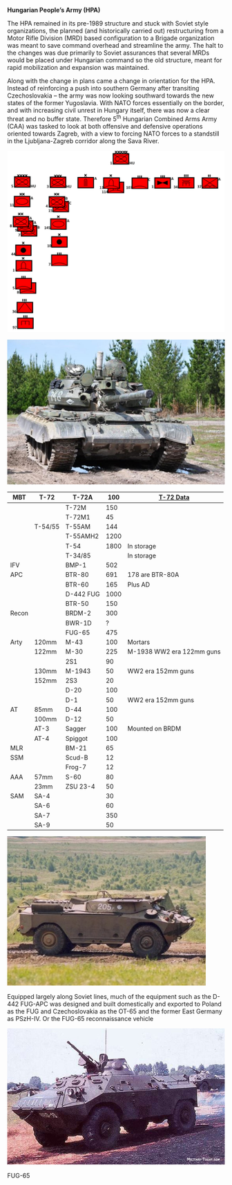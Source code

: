 **Hungarian People’s Army (HPA)**

The HPA remained in its pre-1989 structure and stuck with Soviet style
organizations, the planned (and historically carried out) restructuring
from a Motor Rifle Division (MRD) based configuration to a Brigade
organization was meant to save command overhead and streamline the army.
The halt to the changes was due primarily to Soviet assurances that
several MRDs would be placed under Hungarian command so the old
structure, meant for rapid mobilization and expansion was maintained.

Along with the change in plans came a change in orientation for the HPA.
Instead of reinforcing a push into southern Germany after transiting
Czechoslovakia – the army was now looking southward towards the new
states of the former Yugoslavia. With NATO forces essentially on the
border, and with increasing civil unrest in Hungary itself, there was
now a clear threat and no buffer state. Therefore 5<sup>th</sup>
Hungarian Combined Arms Army (CAA) was tasked to look at both offensive
and defensive operations oriented towards Zagreb, with a view to forcing
NATO forces to a standstill in the Ljubljana-Zagreb corridor along the
Sava
River.

![](/assets/images/warsaw/hu/army/image1.png)

![](/assets/images/warsaw/hu/army/image2.jpg)

| MBT   | T-72    | T-72A     | 100  | [T-72 Data](https://www.forecastinternational.com/archive/disp_pdf.cfm?DACH_RECNO=965) |
| ----- | ------- | --------- | ---- | -------------------------------------------------------------------------------------- |
|       |         | T-72M     | 150  |                                                                                        |
|       |         | T-72M1    | 45   |                                                                                        |
|       | T-54/55 | T-55AM    | 144  |                                                                                        |
|       |         | T-55AMH2  | 1200 |                                                                                        |
|       |         | T-54      | 1800 | In storage                                                                             |
|       |         | T-34/85   |      | In storage                                                                             |
| IFV   |         | BMP-1     | 502  |                                                                                        |
| APC   |         | BTR-80    | 691  | 178 are BTR-80A                                                                        |
|       |         | BTR-60    | 165  | Plus AD                                                                                |
|       |         | D-442 FUG | 1000 |                                                                                        |
|       |         | BTR-50    | 150  |                                                                                        |
| Recon |         | BRDM-2    | 300  |                                                                                        |
|       |         | BWR-1D    | ?    |                                                                                        |
|       |         | FUG-65    | 475  |                                                                                        |
| Arty  | 120mm   | M-43      | 100  | Mortars                                                                                |
|       | 122mm   | M-30      | 225  | M-1938 WW2 era 122mm guns                                                              |
|       |         | 2S1       | 90   |                                                                                        |
|       | 130mm   | M-1943    | 50   | WW2 era 152mm guns                                                                     |
|       | 152mm   | 2S3       | 20   |                                                                                        |
|       |         | D-20      | 100  |                                                                                        |
|       |         | D-1       | 50   | WW2 era 152mm guns                                                                     |
| AT    | 85mm    | D-44      | 100  |                                                                                        |
|       | 100mm   | D-12      | 50   |                                                                                        |
|       | AT-3    | Sagger    | 100  | Mounted on BRDM                                                                        |
|       | AT-4    | Spiggot   | 100  |                                                                                        |
| MLR   |         | BM-21     | 65   |                                                                                        |
| SSM   |         | Scud-B    | 12   |                                                                                        |
|       |         | Frog-7    | 12   |                                                                                        |
| AAA   | 57mm    | S-60      | 80   |                                                                                        |
|       | 23mm    | ZSU 23-4  | 50   |                                                                                        |
| SAM   | SA-4    |           | 30   |                                                                                        |
|       | SA-6    |           | 60   |                                                                                        |
|       | SA-7    |           | 350  |                                                                                        |
|       | SA-9    |           | 50   |                                                                                        |

![](/assets/images/warsaw/hu/army/image3.jpg)

Equipped largely along Soviet lines, much of the equipment such as the
D-442 FUG-APC was designed and built domestically and exported to Poland
as the FUG and Czechoslovakia as the OT-65 and the former East Germany
as PSzH-IV. Or the FUG-65 reconnaissance vehicle

![](/assets/images/warsaw/hu/army/image4.jpg)

FUG-65
